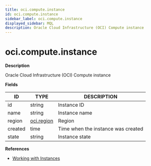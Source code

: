 ```yaml
---
title: oci.compute.instance
id: oci.compute.instance
sidebar_label: oci.compute.instance
displayed_sidebar: MQL
description: Oracle Cloud Infrastructure (OCI) Compute instance
---
```


# oci.compute.instance

**Description**

Oracle Cloud Infrastructure (OCI) Compute instance

**Fields**

| ID      | TYPE                        | DESCRIPTION                        |
| ------- | --------------------------- | ---------------------------------- |
| id      | string                      | Instance ID                        |
| name    | string                      | Instance name                      |
| region  | [oci.region](oci.region.md) | Region                             |
| created | time                        | Time when the instance was created |
| state   | string                      | Instance state                     |

**References**

- [Working with Instances](https://docs.oracle.com/en-us/iaas/Content/Compute/Tasks/instances.htm)
